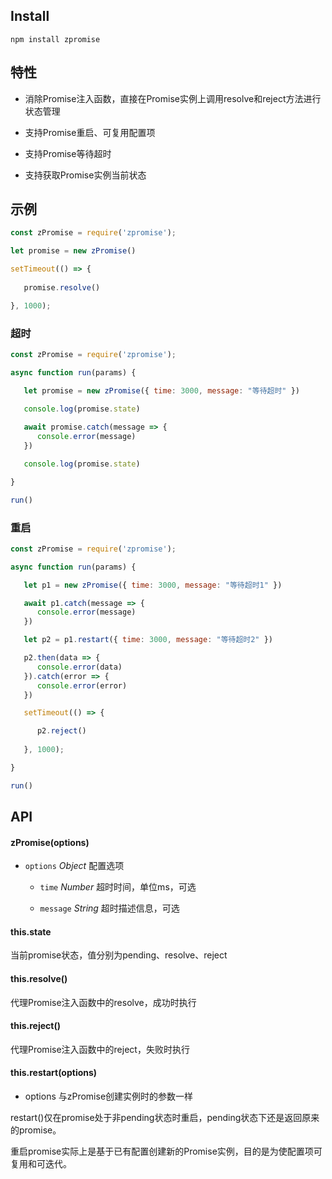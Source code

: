 <!-- Promise简化包装器，用于增强已有ES6 Promise的易用性 -->

## Install

```
npm install zpromise
```

## 特性

* 消除Promise注入函数，直接在Promise实例上调用resolve和reject方法进行状态管理

* 支持Promise重启、可复用配置项

* 支持Promise等待超时

* 支持获取Promise实例当前状态

## 示例

```js
const zPromise = require('zpromise');

let promise = new zPromise()

setTimeout(() => {
   
   promise.resolve()

}, 1000);
```

### 超时

```js
const zPromise = require('zpromise');

async function run(params) {

   let promise = new zPromise({ time: 3000, message: "等待超时" })

   console.log(promise.state)
   
   await promise.catch(message => {
      console.error(message)
   })

   console.log(promise.state)

}

run()
```


### 重启

```js
const zPromise = require('zpromise');

async function run(params) {

   let p1 = new zPromise({ time: 3000, message: "等待超时1" })

   await p1.catch(message => {
      console.error(message)
   })

   let p2 = p1.restart({ time: 3000, message: "等待超时2" })

   p2.then(data => {
      console.error(data)
   }).catch(error => {
      console.error(error)
   })

   setTimeout(() => {

      p2.reject()
      
   }, 1000);

}

run()
```


## API

#### zPromise(options)

* `options` *Object* 配置选项

   * `time` *Number* 超时时间，单位ms，可选

   * `message` *String* 超时描述信息，可选

#### this.state

当前promise状态，值分别为pending、resolve、reject

#### this.resolve()

代理Promise注入函数中的resolve，成功时执行

#### this.reject()

代理Promise注入函数中的reject，失败时执行

#### this.restart(options)

* options 与zPromise创建实例时的参数一样

restart()仅在promise处于非pending状态时重启，pending状态下还是返回原来的promise。

重启promise实际上是基于已有配置创建新的Promise实例，目的是为使配置项可复用和可迭代。
